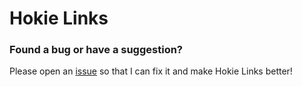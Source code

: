 <h1>Hokie Links </h1>

<h3>Found a bug or have a suggestion?</h3>

Please open an [issue](https://github.com/ajn123/hokie_links/issues) so that I can fix it and make Hokie Links better!

